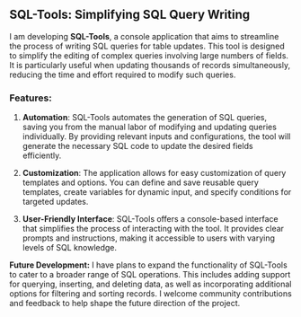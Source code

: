 ## SQL-Tools: Simplifying SQL Query Writing

I am developing **SQL-Tools**, a console application that aims to streamline the process of writing SQL queries for table updates. This tool is designed to simplify the editing of complex queries involving large numbers of fields. It is particularly useful when updating thousands of records simultaneously, reducing the time and effort required to modify such queries.

### Features:

1. **Automation**: SQL-Tools automates the generation of SQL queries, saving you from the manual labor of modifying and updating queries individually. By providing relevant inputs and configurations, the tool will generate the necessary SQL code to update the desired fields efficiently.

2. **Customization**: The application allows for easy customization of query templates and options. You can define and save reusable query templates, create variables for dynamic input, and specify conditions for targeted updates.

3. **User-Friendly Interface**: SQL-Tools offers a console-based interface that simplifies the process of interacting with the tool. It provides clear prompts and instructions, making it accessible to users with varying levels of SQL knowledge.


**Future Development:**
I have plans to expand the functionality of SQL-Tools to cater to a broader range of SQL operations. This includes adding support for querying, inserting, and deleting data, as well as incorporating additional options for filtering and sorting records. I welcome community contributions and feedback to help shape the future direction of the project.

